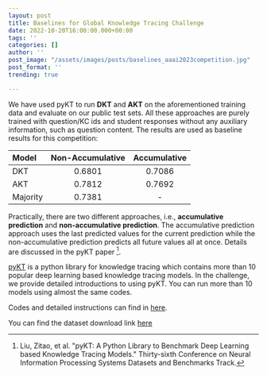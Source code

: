 ```yaml
---
layout: post
title: Baselines for Global Knowledge Tracing Challenge
date: 2022-10-20T16:00:00.000+00:00
tags: ''
categories: []
author: ''
post_image: "/assets/images/posts/baselines_aaai2023competition.jpg"
post_format: ''
trending: true

---
```

We have used pyKT to run **DKT** and **AKT** on the aforementioned training data and evaluate on our public test sets. All these approaches are purely trained with question/KC ids and student responses without any auxiliary information, such as question content. The results are used as baseline results for this competition:



| Model    | Non-Accumulative | Accumulative |
| :------- | :--------------: | :----------: |
| DKT      |      0.6801      |    0.7086    |
| AKT      |      0.7812      |    0.7692    |
| Majority |      0.7381      |      -       |


Practically, there are two different approaches, i.e., **accumulative prediction** and **non-accumulative prediction**. The accumulative prediction approach uses the last predicted values for the current prediction while the non-accumulative prediction predicts all future values all at once. Details are discussed in the pyKT paper [^1].


[pyKT](https://pykt.org/) is a python library for knowledge tracing which contains more than 10 popular deep learning based knowledge tracing models. In the challenge, we provide detailed introductions to using pyKT. You can run more than 10 models using almost the same codes.

Codes and detailed instructions can find in [here](https://github.com/pykt-team/pykt-toolkit/tree/main/examples/competitions/aaai2023_competition).

You can find the dataset download link [here](http://ai4ed.cc/competitions/aaai2023competition)

[^1]: Liu, Zitao, et al. "pyKT: A Python Library to Benchmark Deep Learning based Knowledge Tracing Models." Thirty-sixth Conference on Neural Information Processing Systems Datasets and Benchmarks Track.